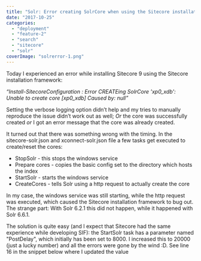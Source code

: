 ```yaml
---
title: "Solr: Error creating SolrCore when using the Sitecore installation Framework"
date: "2017-10-25"
categories: 
  - "deployment"
  - "feature-2"
  - "search"
  - "sitecore"
  - "solr"
coverImage: "solrerror-1.png"
---
```


Today I experienced an error while installing Sitecore 9 using the Sitecore installation framework:

_“Install-SitecoreConfiguration : Error CREATEing SolrCore 'xp0\_xdb': Unable to create core \[xp0\_xdb\] Caused by: null”_

Setting the verbose logging option didn’t help and my tries to manually reproduce the issue didn’t work out as well; _Or_ the core was successfully created _or_ I got an error message that the core was already created.

It turned out that there was something wrong with the timing. In the sitecore-solr.json and xconnect-solr.json file a few tasks get executed to create/reset the cores:

- StopSolr - this stops the windows service
- Prepare cores - copies the basic config set to the directory which hosts the index
- StartSolr - starts the windows service
- CreateCores - tells Solr using a http request to actually create the core

In my case, the windows service was still starting, while the http request was executed, which caused the Sitecore installation framework to bug out. The strange part: With Solr 6.2.1 this did not happen, while it happened with Solr 6.6.1.

The solution is quite easy (and I expect that Sitecore had the same experience while developing SIF): the StartSolr task has a parameter named "PostDelay", which initially has been set to 8000. I increased this to 20000 (just a lucky number) and all the errors were gone by the wind :D. See line 16 in the snippet below where I updated the value

<script src="https://gist.github.com/BasLijten/6d58d7623c8838e31be7a1e73da2abe1.js"></script>
